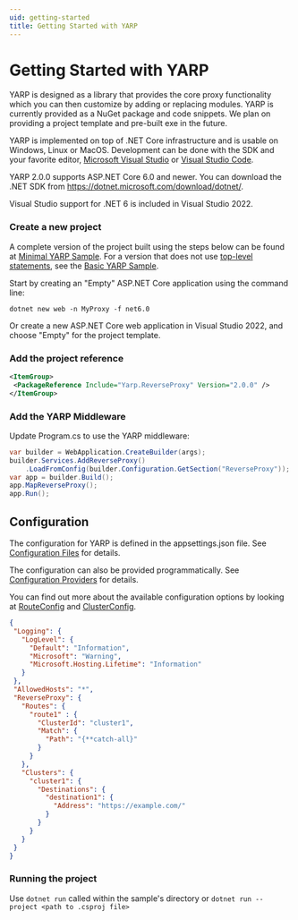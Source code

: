 ```yaml
---
uid: getting-started
title: Getting Started with YARP
---
```


# Getting Started with YARP

YARP is designed as a library that provides the core proxy functionality which you can then customize by adding or replacing modules.
YARP is currently provided as a NuGet package and code snippets.
We plan on providing a project template and pre-built exe in the future.

YARP is implemented on top of .NET Core infrastructure and is usable on Windows, Linux or MacOS.
Development can be done with the SDK and your favorite editor, [Microsoft Visual Studio](https://visualstudio.microsoft.com/vs/) or [Visual Studio Code](https://code.visualstudio.com/).

YARP 2.0.0 supports ASP.NET Core 6.0 and newer.
You can download the .NET SDK from https://dotnet.microsoft.com/download/dotnet/.

Visual Studio support for .NET 6 is included in Visual Studio 2022.

### Create a new project

A complete version of the project built using the steps below can be found at [Minimal YARP Sample](https://github.com/microsoft/reverse-proxy/tree/release/latest/samples/ReverseProxy.Minimal.Sample).
For a version that does not use [top-level statements](https://docs.microsoft.com/dotnet/csharp/fundamentals/program-structure/top-level-statements), see the [Basic YARP Sample](https://github.com/microsoft/reverse-proxy/tree/release/latest/samples/BasicYarpSample).

Start by creating an "Empty" ASP.NET Core application using the command line:

```Console
dotnet new web -n MyProxy -f net6.0
```

Or create a new ASP.NET Core web application in Visual Studio 2022, and choose "Empty" for the project template. 

### Add the project reference

 ```XML
<ItemGroup> 
  <PackageReference Include="Yarp.ReverseProxy" Version="2.0.0" />
</ItemGroup> 
```

### Add the YARP Middleware

Update Program.cs to use the YARP middleware:

```C#
var builder = WebApplication.CreateBuilder(args);
builder.Services.AddReverseProxy()
    .LoadFromConfig(builder.Configuration.GetSection("ReverseProxy"));
var app = builder.Build();
app.MapReverseProxy();
app.Run();
```

## Configuration 

The configuration for YARP is defined in the appsettings.json file. See [Configuration Files](config-files.md) for details.

The configuration can also be provided programmatically. See [Configuration Providers](config-providers.md) for details.

You can find out more about the available configuration options by looking at [RouteConfig](xref:Yarp.ReverseProxy.Configuration.RouteConfig) and [ClusterConfig](xref:Yarp.ReverseProxy.Configuration.ClusterConfig).
 
 ```JSON
 {
  "Logging": {
    "LogLevel": {
      "Default": "Information",
      "Microsoft": "Warning",
      "Microsoft.Hosting.Lifetime": "Information"
    }
  },
  "AllowedHosts": "*",
  "ReverseProxy": {
    "Routes": {
      "route1" : {
        "ClusterId": "cluster1",
        "Match": {
          "Path": "{**catch-all}"
        }
      }
    },
    "Clusters": {
      "cluster1": {
        "Destinations": {
          "destination1": {
            "Address": "https://example.com/"
          }
        }
      }
    }
  }
}
```

### Running the project

Use `dotnet run` called within the sample's directory or `dotnet run --project <path to .csproj file>`
